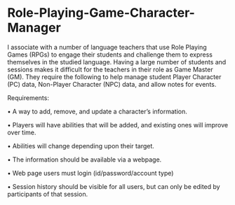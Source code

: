 # Role-Playing-Game-Character-Manager

I associate with a number of language teachers that use Role Playing Games (RPGs) to engage their students and challenge them to express themselves in the studied language. Having a large number of students and sessions makes it difficult for the teachers in their role as Game Master (GM). They require the following to help manage student Player Character (PC) data, Non-Player Character (NPC) data, and allow notes for events. 

Requirements:

•	A way to add, remove, and update a character’s information.

•	Players will have abilities that will be added, and existing ones will improve over time.

•	Abilities will change depending upon their target.

•	The information should be available via a webpage.

•	Web page users must login (id/password/account type)

•	Session history should be visible for all users, but can only be edited by participants of that session.
